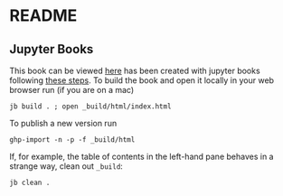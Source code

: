 # README

## Jupyter Books

This book can be viewed [here](https://alexhkurz.github.io/introduction-to-weakening-relations) has been created with jupyter books following [these steps](https://alexhkurz.github.io/introduction-to-jupyter-book). To build the book and open it locally in your web browser run (if you are on a mac)

```
jb build . ; open _build/html/index.html
```

To publish a new version run

```
ghp-import -n -p -f _build/html
```

If, for example, the table of contents in the left-hand pane behaves in a strange way, clean out `_build`:

```
jb clean .
```

